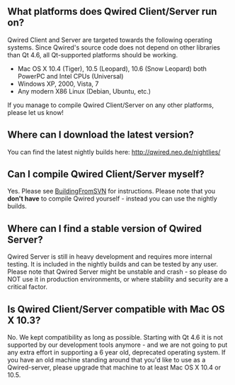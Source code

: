 

## What platforms does Qwired Client/Server run on? ##
Qwired Client and Server are targeted towards the following operating systems. Since Qwired's source code does not depend on other libraries than Qt 4.6, all Qt-supported platforms should be working.

  * Mac OS X 10.4 (Tiger), 10.5 (Leopard), 10.6 (Snow Leopard) both PowerPC and Intel CPUs (Universal)
  * Windows XP, 2000, Vista, 7
  * Any modern X86 Linux (Debian, Ubuntu, etc.)

If you manage to compile Qwired Client/Server on any other platforms, please let us know!

## Where can I download the latest version? ##
You can find the latest nightly builds here: http://qwired.neo.de/nightlies/

## Can I compile Qwired Client/Server myself? ##
Yes. Please see [BuildingFromSVN](BuildingFromSVN.md) for instructions.
Please note that you **don't have** to compile Qwired yourself - instead you can use the nightly builds.

## Where can I find a stable version of Qwired Server? ##
Qwired Server is still in heavy development and requires more internal testing. It is included in the nightly builds and can be tested by any user. Please note that Qwired Server might be unstable and crash - so please do NOT use it in production environments, or where stability and security are a critical factor.

## Is Qwired Client/Server compatible with Mac OS X 10.3? ##
No. We kept compatibility as long as possible. Starting with Qt 4.6 it is not supported by our development tools anymore - and we are not going to put any extra effort in supporting a 6 year old, deprecated operating system.
If you have an old machine standing around that you'd like to use as a Qwired-server, please upgrade that machine to at least Mac OS X 10.4 or 10.5.